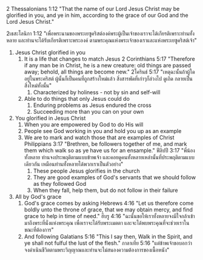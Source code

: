 2 Thessalonians 1:12 "That the name of our Lord Jesus Christ may be glorified in you, and ye in him, according to the grace of our God and the Lord Jesus Christ."

2เธสะโลนิกา 1:12 "เพื่อพระนามของพระเยซูคริสต์องค์พระผู้เป็นเจ้าของเราจะได้เกียรติเพราะท่านทั้งหลาย และท่านจะได้รับเกียรติเพราะพระองค์ ตามพระคุณแห่งพระเจ้าของเราและแห่งพระเยซูคริสต์เจ้า"

1. Jesus Christ glorified in you
   1. It is a life that changes to match Jesus
      2 Corinthians 5:17 "Therefore if any man be in Christ, he is a new creature: old things are passed away; behold, all things are become new."
      2โครินธ์ 5:17 "เหตุฉะนั้นถ้าผู้ใดอยู่ในพระคริสต์ ผู้นั้นก็เป็นคนที่ถูกสร้างใหม่แล้ว สิ่งสารพัดที่เก่าๆก็ล่วงไป ดูเถิด กลายเป็นสิ่งใหม่ทั้งนั้น"
      1. Characterized by holiness - not by sin and self-will
   2. Able to do things that only Jesus could do
      1. Enduring problems as Jesus endured the cross
      2. Succeeding more than you can on your own
2. You glorified in Jesus Christ
   1. When you are empowered by God to do His will
   2. People see God working in you and hold you up as an example
   3. We are to mark and watch those that are examples of Christ
      Philippians 3:17 "Brethren, be followers together of me, and mark them which walk so as ye have us for an ensample."
      ฟีลิปปี 3:17 "พี่น้องทั้งหลาย ท่านจงประพฤติตามแบบข้าพเจ้า และคอยดูคนทั้งหลายเหล่านั้นที่ประพฤติตามแบบเดียวกัน เหมือนท่านทั้งหลายได้พวกเราเป็นตัวอย่าง"
      1. These people Jesus glorifies in the church
      2. They are good examples of God's servants that we should follow as they followed God
      3. When they fall, help them, but do not follow in their failure
3. All by God's grace
   1. God's grace comes by asking
      Hebrews 4:16 "Let us therefore come boldly unto the throne of grace, that we may obtain mercy, and find grace to help in time of need."
      ฮีบรู 4:16 "ฉะนั้นขอให้เราทั้งหลายจงมีใจกล้าเข้ามาถึงพระที่นั่งแห่งพระคุณ เพื่อเราจะได้รับพระเมตตา และจะได้พบพระคุณที่จะช่วยเราในขณะที่ต้องการ"
   2. And following
      Galatians 5:16 "This I say then, Walk in the Spirit, and ye shall not fulful the lust of the flesh."
      กาลาเทีย 5:16 "แต่ข้าพเจ้าขอบอกว่า จงดำเนินชีวิตตามพระวิญญาณและท่านจะไม่สนองความต้องการของเนื้อหนัง"